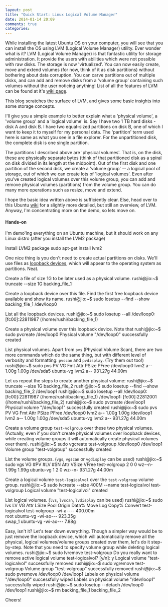 ```yaml
---
layout: post
title: "Quick Start: Linux Logical Volume Manager"
date: 2014-01-14 20:09
comments: true
categories: 
---
```


While installing the latest Ubuntu OS on your computer, you will see that 
you can install the OS using LVM (Logical Volume Manager) utility. Ever wonder what is it?
LVM (Logical Volume Manager) is that fantastic utility for storage administration.
It provide the users with abilities which were not possible with raw disks.
The storage is now 'virtualized'. You can now easily create, move and extend volumes (for now, think of it as disk partitions)
without bothering about data corruption. You can carve partitions out of multiple disks,
and can add and remove disks from a 'volume group' containing such volumes without the user noticing anything!
List of all the features of LVM can be found at it's <a href="http://en.wikipedia.org/wiki/Logical_Volume_Manager_(Linux)"
target="_blank">wiki page</a>.

This blog scratches the surface of LVM, and gives some basic insights into some storage concepts.


<!-- more -->

I'll give you a simple example to better explain what a 'physical volume', a 'volume group' and a 
'logical volume' is. Say I have two 1 TB hard disks - disk A and disk B. I have two equal-sized partitions on
disk B, one of which I want to keep it to myself for my personal data. The 'partition' term used here is 
same as what you see in a file explorer. For the unpartitioned disk, the complete disk is one single partition.

The partitions I described above are 'physical volumes'. That is, on the disk, these are physically separate bytes (think of that
partitioned disk as a spiral on disk divided in its length at the midpoint).
Out of the first disk and one partition of the second disk, we create a 'volume group' -- a logical pool of storage, out of which we can 
create lots of 'logical volumes'. Even after you've created logical volumes over this volume group, you can add and remove physical volumes (partitions) from the volume group. You can do many more operations such as resize, move and extend.

I hope the basic idea written above is sufficiently clear. Else, head over to this Ubuntu <a href="https://wiki.ubuntu.com/Lvm" target="_blank">wiki</a> for a slightly more detailed, but still an overview, of LVM. Anyway, I'm concentrating more on the demo, so lets move on.

#### Hands-on
I'm demo'ing everything on an Ubuntu machine, but it should work on any Linux distro (after you install the LVM2 package)

Install LVM2 package
    sudo apt-get install lvm2


One nice thing is you don't need to create actual partitions on disks. We'll use files as <a href="http://en.wikipedia.org/wiki/Loop_device" target="_blank">loopback devices</a>, which will appear to the operating system as partitions. Neat.

Create a file of size 1G to be later used as a physical volume.
    rushi@jio:~$ truncate --size 1G backing_file_1

Create a loopback device over this file. Find the first free loopback device available and show its name.
    rushi@jio:~$ sudo losetup --find --show backing_file_1 
    /dev/loop0

List all the loopback devices.
    rushi@jio:~$ sudo losetup --all
    /dev/loop0: [fc00]:22811987 (/home/rushi/backing_file_1)

Create a physical volume over this loopback device. Note that 
    rushi@jio:~$ sudo pvcreate /dev/loop0 
      Physical volume "/dev/loop0" successfully created

List physical volumes. Apart from `pvs` (Physical Volume Scan), there are two more 
commands which do the same thing, but with different level of verbosity and formatting: `pvscan` and `pvdisplay`. (Try them out too!)
    rushi@jio:~$ sudo pvs
      PV         VG        Fmt  Attr PSize   PFree 
      /dev/loop0           lvm2 a--    1.00g  1.00g
      /dev/sda5  ubuntu-vg lvm2 a--  931.27g 44.00m


Let us repeat the steps to create another physical volume:
    rushi@jio:~$ truncate --size 1G backing_file_2
    rushi@jio:~$ sudo losetup --find --show backing_file_2 
    /dev/loop1
    rushi@jio:~$ sudo losetup --all
    /dev/loop0: [fc00]:22811987 (/home/rushi/backing_file_1)
    /dev/loop1: [fc00]:22812001 (/home/rushi/backing_file_2)
    rushi@jio:~$ sudo pvcreate /dev/loop1
      Physical volume "/dev/loop1" successfully created
    rushi@jio:~$ sudo pvs
      PV         VG        Fmt  Attr PSize   PFree 
      /dev/loop0           lvm2 a--    1.00g  1.00g
      /dev/loop1           lvm2 a--    1.00g  1.00g
      /dev/sda5  ubuntu-vg lvm2 a--  931.27g 44.00m

Create a volume group `test-volgroup` over these two physical volumes. (Actually, even if you don't create physical volumes over loopback devices, while creating volume groups it will automatically create physical volumes over them).
    rushi@jio:~$ sudo vgcreate test-volgroup /dev/loop0 /dev/loop1
      Volume group "test-volgroup" successfully created

List the volume groups. (`vgs`, `vgscan` or `vgdisplay` can be used)
    rushi@jio:~$ sudo vgs
      VG            #PV #LV #SN Attr   VSize   VFree 
      test-volgroup   2   0   0 wz--n-   1.99g  1.99g
      ubuntu-vg       1   2   0 wz--n- 931.27g 44.00m

Create a logical volume `test-logicalvol` over the `test-volgroup` volume group.
    rushi@jio:~$ sudo lvcreate --size 400M --name test-logicalvol test-volgroup
      Logical volume "test-logicalvol" created

List logical volumes. (`lvs`, `lvscan`, `lvdisplay` can be used)
    rushi@jio:~$ sudo lvs
      LV              VG            Attr      LSize   Pool Origin Data%  Move Log Copy%  Convert
      test-logicalvol test-volgroup -wi-a---- 400.00m                                           
      root            ubuntu-vg     -wi-ao--- 923.35g                                           
      swap_1          ubuntu-vg     -wi-ao---   7.88g                                           


Easy, isn't it? Let's tear down everything. Though a simpler way would be to just remove the loopback device, which will automatically 
remove all the physical, logical volumes/volume groups created over them, let's do it step-by-step. Note that you need to specify volume group while deleting logical volumes.
    rushi@jio:~$ sudo lvremove test-volgroup
    Do you really want to remove active logical volume test-logicalvol? [y/n]: y
      Logical volume "test-logicalvol" successfully removed
    rushi@jio:~$ sudo vgremove test-volgroup
      Volume group "test-volgroup" successfully removed
    rushi@jio:~$ sudo pvremove /dev/loop0 /dev/loop1
      Labels on physical volume "/dev/loop0" successfully wiped
      Labels on physical volume "/dev/loop1" successfully wiped
    rushi@jio:~$ sudo losetup --detach /dev/loop0 /dev/loop1
    rushi@jio:~$ rm backing_file_1 backing_file_2

Cheers!

